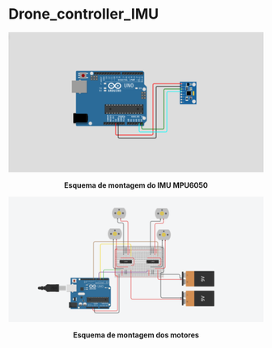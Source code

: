 # Drone_controller_IMU

<div align="center"><img src="https://github.com/RAS-UFPB/Drone_controller_IMU/blob/main/imgs/esquema_do_IMU.png" alt="" width="700px">
    <p><b>Esquema de montagem do IMU MPU6050</b></p>
</div>

<div align="center"><img src="https://github.com/RAS-UFPB/Drone_controller_IMU/blob/main/imgs/esquema_dos_motores.png" alt="" width="1800px">
    <p><b>Esquema de montagem dos motores</b></p>
</div>
